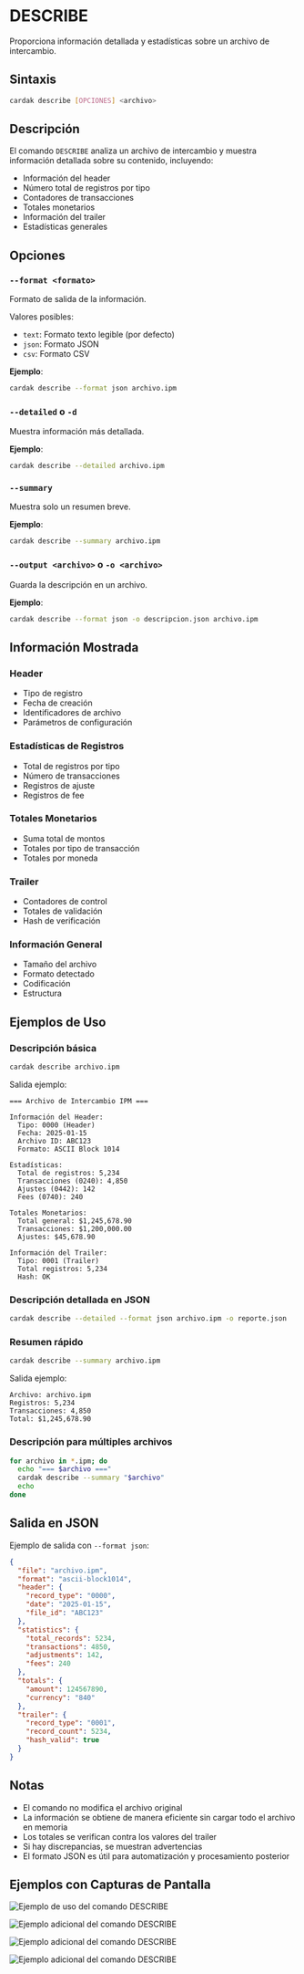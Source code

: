 # DESCRIBE

Proporciona información detallada y estadísticas sobre un archivo de intercambio.

## Sintaxis

```bash
cardak describe [OPCIONES] <archivo>
```

## Descripción

El comando `DESCRIBE` analiza un archivo de intercambio y muestra información detallada sobre su contenido, incluyendo:

- Información del header
- Número total de registros por tipo
- Contadores de transacciones
- Totales monetarios
- Información del trailer
- Estadísticas generales

## Opciones

### `--format <formato>`
Formato de salida de la información.

Valores posibles:
- `text`: Formato texto legible (por defecto)
- `json`: Formato JSON
- `csv`: Formato CSV

**Ejemplo**:
```bash
cardak describe --format json archivo.ipm
```

### `--detailed` o `-d`
Muestra información más detallada.

**Ejemplo**:
```bash
cardak describe --detailed archivo.ipm
```

### `--summary`
Muestra solo un resumen breve.

**Ejemplo**:
```bash
cardak describe --summary archivo.ipm
```

### `--output <archivo>` o `-o <archivo>`
Guarda la descripción en un archivo.

**Ejemplo**:
```bash
cardak describe --format json -o descripcion.json archivo.ipm
```

## Información Mostrada

### Header
- Tipo de registro
- Fecha de creación
- Identificadores de archivo
- Parámetros de configuración

### Estadísticas de Registros
- Total de registros por tipo
- Número de transacciones
- Registros de ajuste
- Registros de fee

### Totales Monetarios
- Suma total de montos
- Totales por tipo de transacción
- Totales por moneda

### Trailer
- Contadores de control
- Totales de validación
- Hash de verificación

### Información General
- Tamaño del archivo
- Formato detectado
- Codificación
- Estructura

## Ejemplos de Uso

### Descripción básica

```bash
cardak describe archivo.ipm
```

Salida ejemplo:
```
=== Archivo de Intercambio IPM ===

Información del Header:
  Tipo: 0000 (Header)
  Fecha: 2025-01-15
  Archivo ID: ABC123
  Formato: ASCII Block 1014

Estadísticas:
  Total de registros: 5,234
  Transacciones (0240): 4,850
  Ajustes (0442): 142
  Fees (0740): 240

Totales Monetarios:
  Total general: $1,245,678.90
  Transacciones: $1,200,000.00
  Ajustes: $45,678.90

Información del Trailer:
  Tipo: 0001 (Trailer)
  Total registros: 5,234
  Hash: OK
```

### Descripción detallada en JSON

```bash
cardak describe --detailed --format json archivo.ipm -o reporte.json
```

### Resumen rápido

```bash
cardak describe --summary archivo.ipm
```

Salida ejemplo:
```
Archivo: archivo.ipm
Registros: 5,234
Transacciones: 4,850
Total: $1,245,678.90
```

### Descripción para múltiples archivos

```bash
for archivo in *.ipm; do
  echo "=== $archivo ==="
  cardak describe --summary "$archivo"
  echo
done
```

## Salida en JSON

Ejemplo de salida con `--format json`:

```json
{
  "file": "archivo.ipm",
  "format": "ascii-block1014",
  "header": {
    "record_type": "0000",
    "date": "2025-01-15",
    "file_id": "ABC123"
  },
  "statistics": {
    "total_records": 5234,
    "transactions": 4850,
    "adjustments": 142,
    "fees": 240
  },
  "totals": {
    "amount": 124567890,
    "currency": "840"
  },
  "trailer": {
    "record_type": "0001",
    "record_count": 5234,
    "hash_valid": true
  }
}
```

## Notas

- El comando no modifica el archivo original
- La información se obtiene de manera eficiente sin cargar todo el archivo en memoria
- Los totales se verifican contra los valores del trailer
- Si hay discrepancias, se muestran advertencias
- El formato JSON es útil para automatización y procesamiento posterior

## Ejemplos con Capturas de Pantalla

![Ejemplo de uso del comando DESCRIBE](/img/describe-1.png)

![Ejemplo adicional del comando DESCRIBE](/img/describe-2.png)

![Ejemplo adicional del comando DESCRIBE](/img/describe-3.png)

![Ejemplo adicional del comando DESCRIBE](/img/describe-4.png)

